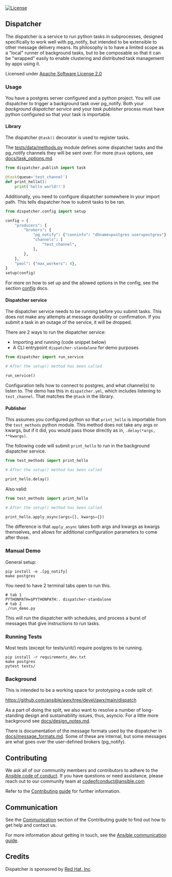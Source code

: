 <!-- License Badge -->
[![License](https://img.shields.io/badge/License-Apache_2.0-blue.svg)](https://github.com/ansible/dispatcher/blob/main/LICENSE)

## Dispatcher

The dispatcher is a service to run python tasks in subprocesses,
designed specifically to work well with pg_notify,
but intended to be extensible to other message delivery means.
Its philosophy is to have a limited scope
as a "local" runner of background tasks, but to be composable
so that it can be "wrapped" easily to enable clustering and
distributed task management by apps using it.

Licensed under [Apache Software License 2.0](LICENSE)

### Usage

You have a postgres server configured and a python project.
You will use dispatcher to trigger a background task over pg_notify.
Both your *background dispatcher service* and your *task publisher* process must have
python configured so that your task is importable.

#### Library

The dispatcher `@task()` decorator is used to register tasks.

The [tests/data/methods.py](tests/data/methods.py) module defines some
dispatcher tasks and the pg_notify channels they will be sent over.
For more `@task` options, see [docs/task_options.md](docs/task_options.md).

```python
from dispatcher.publish import task

@task(queue='test_channel')
def print_hello():
    print('hello world!!')
```

Additionally, you need to configure dispatcher somewhere in your import path.
This tells dispatcher how to submit tasks to be ran.

```python
from dispatcher.config import setup

config = {
    "producers": {
        "brokers": {
            "pg_notify": {"conninfo": "dbname=postgres user=postgres"},
            "channels": [
                "test_channel",
            ],
        },
    },
    "pool": {"max_workers": 4},
}
setup(config)
```

For more on how to set up and the allowed options in the config,
see the section [config](docs/config.md) docs.

#### Dispatcher service

The dispatcher service needs to be running before you submit tasks.
This does not make any attempts at message durability or confirmation.
If you submit a task in an outage of the service, it will be dropped.

There are 2 ways to run the dispatcher service:

- Importing and running (code snippet below)
- A CLI entrypoint `dispatcher-standalone` for demo purposes

```python
from dispatcher import run_service

# After the setup() method has been called

run_service()
```

Configuration tells how to connect to postgres, and what channel(s) to listen to.
The demo has this in `dispatcher.yml`, which includes listening to `test_channel`.
That matches the `@task` in the library.

#### Publisher

This assumes you configured python so that `print_hello` is importable
from the `test_methods` python module.
This method does not take any args or kwargs, but if it did, you would
pass those directly as in, `.delay(*args, **kwargs)`.

The following code will submit `print_hello` to run in the background dispatcher service.

```python
from test_methods import print_hello

# After the setup() method has been called

print_hello.delay()
```

Also valid:

```python
from test_methods import print_hello

# After the setup() method has been called

print_hello.apply_async(args=[], kwargs={})
```

The difference is that `apply_async` takes both args and kwargs as kwargs themselves,
and allows for additional configuration parameters to come after those.

### Manual Demo

General setup:

```
pip install -e .[pg_notify]
make postgres
```

You need to have 2 terminal tabs open to run this.

```
# tab 1
PYTHONPATH=$PYTHONPATH:. dispatcher-standalone
# tab 2
./run_demo.py
```

This will run the dispatcher with schedules, and process a burst of messages
that give instructions to run tasks.

### Running Tests

Most tests (except for tests/unit/) require postgres to be running.

```
pip install -r requirements_dev.txt
make postgres
pytest tests/
```

### Background

This is intended to be a working space for prototyping a code split of:

<https://github.com/ansible/awx/tree/devel/awx/main/dispatch>

As a part of doing the split, we also want to resolve a number of
long-standing design and sustainability issues, thus, asyncio.
For a little more background see [docs/design_notes.md](docs/design_notes.md).

There is documentation of the message formats used by the dispatcher
in [docs/message_formats.md](docs/message_formats.md). Some of these are internal,
but some messages are what goes over the user-defined brokers (pg_notify).

## Contributing

We ask all of our community members and contributors to adhere to the [Ansible code of conduct](https://docs.ansible.com/ansible/latest/community/code_of_conduct.html).
If you have questions or need assistance, please reach out to our community team at <codeofconduct@ansible.com>

Refer to the [Contributing guide](docs/contributing.md) for further information.

## Communication

See the [Communication](https://github.com/ansible/dispatcher/blob/main/docs/contributing.md#communication) section of the
Contributing guide to find out how to get help and contact us.

For more information about getting in touch, see the
[Ansible communication guide](https://docs.ansible.com/ansible/devel/community/communication.html).

## Credits

Dispatcher is sponsored by [Red Hat, Inc](https://www.redhat.com).
